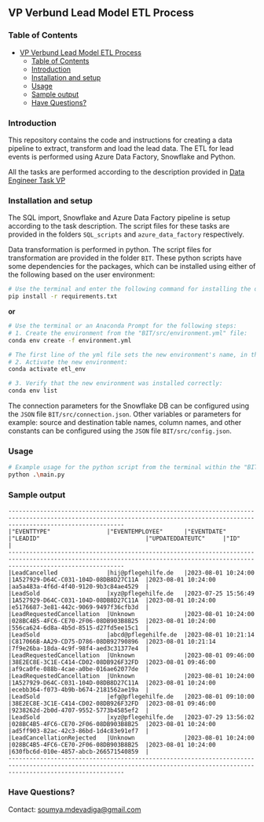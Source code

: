 ## VP Verbund Lead Model ETL Process

### Table of Contents

- [VP Verbund Lead Model ETL Process](#vp-verbund-lead-model-etl-process)
  - [Table of Contents](#table-of-contents)
  - [Introduction](#introduction)
  - [Installation and setup](#installation-and-setup)
  - [Usage](#usage)
  - [Sample output](#sample-output)
  - [Have Questions?](#have-questions)

### Introduction
This repository contains the code and instructions for creating a data pipeline to extract, transform and load the lead data. The ETL for lead events is performed using Azure Data Factory, Snowflake and Python.

All the tasks are performed according to the description provided in [Data Engineer Task VP](Data_Engineer_Task_VP.pdf)

### Installation and setup

The SQL import, Snowflake and Azure Data Factory pipeline is setup according to the task description. The script files for these tasks are provided in the folders ``SQL_scripts`` and ``azure_data_factory`` respectively.

Data transformation is performed in python. The script files for transformation are provided in the folder ``BIT``. These python scripts have some dependencies for the packages, which can be installed using either of the following based on the user environment:

```bash
# Use the terminal and enter the following command for installing the dependencies
pip install -r requirements.txt
```

**or** 

```bash
# Use the terminal or an Anaconda Prompt for the following steps:
# 1. Create the environment from the "BIT/src/environment.yml" file:
conda env create -f environment.yml

# The first line of the yml file sets the new environment's name, in this case etl_env
# 2. Activate the new environment: 
conda activate etl_env

# 3. Verify that the new environment was installed correctly:
conda env list
```

The connection parameters for the Snowflake DB can be configured using the ``JSON`` file ``BIT/src/connection.json``. Other variables or parameters for example: source and destination table names, column names, and other constants can be configured using the ``JSON`` file ``BIT/src/config.json``.


### Usage
```bash
# Example usage for the python script from the terminal within the "BIT/src/." folder
python .\main.py
```  

### Sample output
```
-----------------------------------------------------------------------------------------------------------------------------------------------------------------------------
|"EVENTTYPE"                |"EVENTEMPLOYEE"      |"EVENTDATE"          |"LEADID"                              |"UPDATEDDATEUTC"     |"ID"                                  |
-----------------------------------------------------------------------------------------------------------------------------------------------------------------------------
|LeadCancelled              |hij@pflegehilfe.de   |2023-08-01 10:24:00  |1A527929-D64C-C031-104D-08DB8D27C11A  |2023-08-01 10:24:00  |aa5a483a-4f6d-4f40-9120-9b3c84ae4529  |
|LeadSold                   |xyz@pflegehilfe.de   |2023-07-25 15:56:49  |1A527929-D64C-C031-104D-08DB8D27C11A  |2023-08-01 10:24:00  |e5176687-3e81-442c-9069-9497f36cfb3d  |
|LeadRequestedCancellation  |Unknown              |2023-08-01 10:24:00  |028BC4B5-4FC6-CE70-2F06-08DB903B8B25  |2023-08-01 10:24:00  |556ca624-6d8a-4b5d-8515-d27fd5ee15c1  |
|LeadSold                   |abcd@pflegehilfe.de  |2023-08-01 10:21:14  |C817066B-AA29-CD75-D786-08DB92790896  |2023-08-01 10:21:14  |7f9e26ba-18da-4c9f-98f4-aed3c31377e4  |
|LeadRequestedCancellation  |Unknown              |2023-08-01 09:46:00  |38E2EC8E-3C1E-C414-CD02-08DB926F32FD  |2023-08-01 09:46:00  |af9ca0fe-088b-4cae-a0be-016ae62077de  |
|LeadRequestedCancellation  |Unknown              |2023-08-01 10:24:00  |1A527929-D64C-C031-104D-08DB8D27C11A  |2023-08-01 10:24:00  |ecebb364-f073-4b9b-b674-2181562ae19a  |
|LeadSold                   |efg@pflegehilfe.de   |2023-08-01 09:10:00  |38E2EC8E-3C1E-C414-CD02-08DB926F32FD  |2023-08-01 09:46:00  |9238262d-2b0d-4707-9552-5773b4585ef2  |
|LeadSold                   |xyz@pflegehilfe.de   |2023-07-29 13:56:02  |028BC4B5-4FC6-CE70-2F06-08DB903B8B25  |2023-08-01 10:24:00  |ad5ff903-82ac-42c3-86bd-1d4c83e91ef7  |
|LeadCancellationRejected   |Unknown              |2023-08-01 10:24:00  |028BC4B5-4FC6-CE70-2F06-08DB903B8B25  |2023-08-01 10:24:00  |630fbc6d-010e-4857-abcb-266571540859  |
-----------------------------------------------------------------------------------------------------------------------------------------------------------------------------
```

### Have Questions?

Contact: soumya.mdevadiga@gmail.com